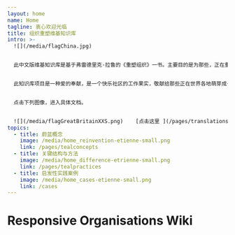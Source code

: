 ```yaml
---
layout: home
name: Home
tagline: 衷心欢迎光临
title: 组织重塑维基知识库
intro: >-
  ![](/media/flagChina.jpg)


  此中文版维基知识库是基于弗雷德里克·拉鲁的《重塑组织》一书。主要目的是为那些，正在重塑自己的组织，在提升组织管理水平的实践中寻找灵感的领导者，奉献一个实践指南。


  此知识库项目是一种爱的奉献，是一个快乐社区的工作果实，敬献给那些正在世界各地萌芽成长的充满生命激情的蔚蓝组织。真心邀请您[点击此处加入](https://cn--reinventingorganizations-wiki.netlify.app/pages/how-can-you-contribute/)，为这个维基知识库添加案例和洞见。


  点击下列图像，进入具体文档。


  ![](/media/flagGreatBritainXXS.png)    [点击这里 ](/pages/translations) for accessing translations of this Wiki (Hungarian and Spanish are available today - Russian, Chinese and French in progress)
topics:
  - title: 蔚蓝概念
    image: /media/home_reinvention-etienne-small.png
    link: /pages/tealconcepts
  - title: 关键结构与方法
    image: /media/home_difference-etrienne-small.png
    link: /pages/tealpractices
  - title: 启发性实践案例
    image: /media/home_cases-etienne-small.png
    link: /cases
---
```


# Responsive Organisations Wiki
